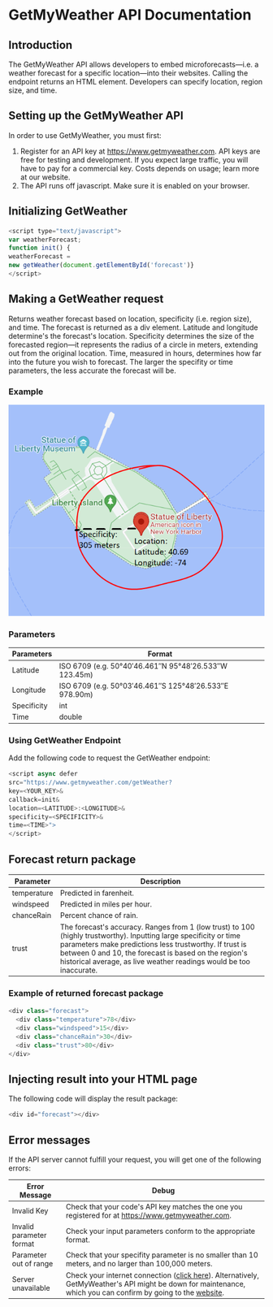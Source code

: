 # GetMyWeather API Documentation

## Introduction
The GetMyWeather API allows developers to embed microforecasts—i.e. a weather forecast for a specific location—into their websites. Calling the endpoint returns an HTML element. Developers can specify location, region size, and time. 

## Setting up the GetMyWeather API
In order to use GetMyWeather, you must first:
1. Register for an API key at https://www.getmyweather.com. API keys are free for testing and development. If you expect large traffic, you will have to pay for a commercial key. Costs depends on usage; learn more at our website.
2. The API runs off javascript. Make sure it is enabled on your browser. 

## Initializing GetWeather
````javascript
<script type="text/javascript">
var weatherForecast;
function init() {
weatherForecast =
new getWeather(document.getElementById('forecast')}
</script>
````

## Making a GetWeather request
Returns weather forecast based on location, specificity (i.e. region size), and time. The forecast is returned as a div element. Latitude and longitude determine's the forecast's location. Specificity determines the size of the forecasted region—it represents the radius of a circle in meters, extending out from the original location. Time, measured in hours, determines how far into the future you wish to forecast. The larger the specifity or time parameters, the less accurate the forecast will be.   
### Example
![Visualizing GetWeather](example.png)

### Parameters
Parameters | Format
----------|-------------
Latitude | ISO 6709 (e.g. 50°40′46.461″N 95°48′26.533″W 123.45m)
Longitude |ISO 6709 (e.g. 50°03′46.461″S 125°48′26.533″E 978.90m)
Specificity | int
Time | double

### Using GetWeather Endpoint
Add the following code to request the GetWeather endpoint:
````javascript
<script async defer
src="https://www.getmyweather.com/getWeather?
key=<YOUR_KEY>&
callback=init&
location=<LATITUDE>:<LONGITUDE>&
specificity=<SPECIFICITY>&
time=<TIME>">
</script>
````

## Forecast return package
Parameter | Description
--------------|------------
temperature | Predicted in farenheit. 
windspeed | Predicted in miles per hour. 
chanceRain | Percent chance of rain. 
trust | The forecast's accuracy. Ranges from 1 (low trust) to 100 (highly trustworthy). Inputting large specificity or time parameters make predictions less trustworthy. If trust is between 0 and 10, the forecast is based on the region's historical average, as live weather readings would be too inaccurate. 

### Example of returned forecast package 
````javascript
<div class="forecast">
  <div class="temperature">78</div>
  <div class="windspeed">15</div>
  <div class="chanceRain">30</div>
  <div class="trust">80</div>
</div>
````

## Injecting result into your HTML page
The following code will display the result package:
````javascript
<div id="forecast"></div>
````

## Error messages
If the API server cannot fulfill your request, you will get one of the following errors:

Error Message | Debug
--------------|------------
Invalid Key   | Check that your code's API key matches the one you registered for at https://www.getmyweather.com.
Invalid parameter format | Check your input parameters conform to the appropriate format.
Parameter out of range | Check that your specifity parameter is no smaller than 10 meters, and no larger than 100,000 meters.
Server unavailable | Check your internet connection ([click here](https://www.speedtest.net/)). Alternatively, GetMyWeather's API might be down for maintenance, which you can confirm by going to the [website](https://www.getmyweather.com). 
